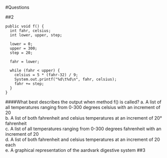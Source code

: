 #Questions

##2
<pre><code>public void f() {
  int fahr, celsius;
  int lower, upper, step;
  
  lower = 0;
  upper = 300;
  step = 20;
  
  fahr = lower;

  while (fahr &#60; upper) {
    celsius = 5 * (fahr-32) / 9;
    System.out.printf("%d\t%d\n", fahr, celsius);
    fahr += step;
  }
}
</code></pre>
####What best describes the output when method f() is called?
a. A list of all temperatures ranging from 0-300 degrees celsius with an increment of 20<br>
b. A list of both fahrenheit and celsius temperatures at an increment of 20&#176; fahrenheit<br>
c. A list of all temperatures ranging from 0-300 degrees fahrenheit with an increment of 20<br>
d. A list of both fahrenheit and celsius temperatures at an increment of 20 each<br>
e. A graphical representation of the aardvark digestive system 
##3
###